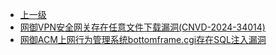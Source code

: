 * [上一级](docs/wy876_poc/)
* [网御VPN安全网关存在任意文件下载漏洞(CNVD-2024-34014)](docs/wy876_poc/%E7%BD%91%E5%BE%A1%E6%98%9F%E4%BA%91/%E7%BD%91%E5%BE%A1VPN%E5%AE%89%E5%85%A8%E7%BD%91%E5%85%B3%E5%AD%98%E5%9C%A8%E4%BB%BB%E6%84%8F%E6%96%87%E4%BB%B6%E4%B8%8B%E8%BD%BD%E6%BC%8F%E6%B4%9E%28CNVD-2024-34014%29.md)
* [网御ACM上网行为管理系统bottomframe.cgi存在SQL注入漏洞](docs/wy876_poc/%E7%BD%91%E5%BE%A1%E6%98%9F%E4%BA%91/%E7%BD%91%E5%BE%A1ACM%E4%B8%8A%E7%BD%91%E8%A1%8C%E4%B8%BA%E7%AE%A1%E7%90%86%E7%B3%BB%E7%BB%9Fbottomframe.cgi%E5%AD%98%E5%9C%A8SQL%E6%B3%A8%E5%85%A5%E6%BC%8F%E6%B4%9E.md)
